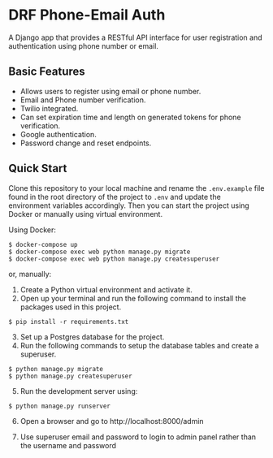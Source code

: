 # DRF Phone-Email Auth

A Django app that provides a RESTful API interface for user registration and authentication using phone number or email.

## Basic Features

- Allows users to register using email or phone number.
- Email and Phone number verification.
- Twilio integrated.
- Can set expiration time and length on generated tokens for phone verification.
- Google authentication.
- Password change and reset endpoints.

## Quick Start

Clone this repository to your local machine and rename the `.env.example` file found in the root directory of the project to `.env` and update the environment variables accordingly. Then you can start the project using Docker or manually using virtual environment.

Using Docker:

```
$ docker-compose up
$ docker-compose exec web python manage.py migrate
$ docker-compose exec web python manage.py createsuperuser
```

or, manually:

1. Create a Python virtual environment and activate it.
2. Open up your terminal and run the following command to install the packages used in this project.

```
$ pip install -r requirements.txt
```

3. Set up a Postgres database for the project.
4. Run the following commands to setup the database tables and create a superuser.

```
$ python manage.py migrate
$ python manage.py createsuperuser
```

5. Run the development server using:

```
$ python manage.py runserver
```

6. Open a browser and go to http://localhost:8000/admin

7. Use superuser email and password to login to admin panel rather than the username and password


